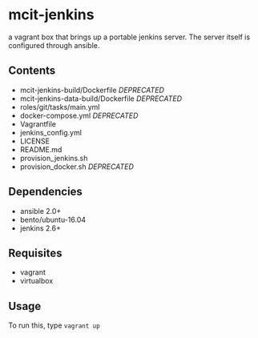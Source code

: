 # mcit-jenkins
a vagrant box that brings up a portable jenkins server.  The server itself is configured through ansible.

## Contents
- mcit-jenkins-build/Dockerfile *DEPRECATED*
- mcit-jenkins-data-build/Dockerfile *DEPRECATED*
- roles/git/tasks/main.yml
- docker-compose.yml *DEPRECATED*
- Vagrantfile
- jenkins_config.yml
- LICENSE
- README.md
- provision_jenkins.sh
- provision_docker.sh *DEPRECATED*

## Dependencies
- ansible 2.0+
- bento/ubuntu-16.04
- jenkins 2.6+

## Requisites
- vagrant
- virtualbox

## Usage

To run this, type `vagrant up`
